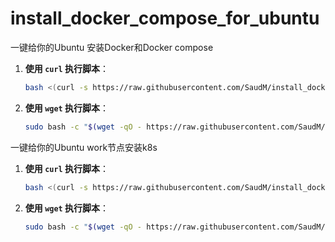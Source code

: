 # install_docker_compose_for_ubuntu
一键给你的Ubuntu 安装Docker和Docker compose

1. **使用 `curl` 执行脚本**：
   ```bash
   bash <(curl -s https://raw.githubusercontent.com/SaudM/install_docker_compose_for_ubuntu/main/install_docker.sh)
   ```

2. **使用 `wget` 执行脚本**：
   ```bash
   sudo bash -c "$(wget -qO - https://raw.githubusercontent.com/SaudM/install_docker_compose_for_ubuntu/main/install_docker.sh)"
   ```



一键给你的Ubuntu work节点安装k8s 

1. **使用 `curl` 执行脚本**：
   ```bash
   bash <(curl -s https://raw.githubusercontent.com/SaudM/install_docker_compose_for_ubuntu/main/install_k8s.sh)
   ```

2. **使用 `wget` 执行脚本**：
   ```bash
   sudo bash -c "$(wget -qO - https://raw.githubusercontent.com/SaudM/install_docker_compose_for_ubuntu/main/install_k8s.sh)"
   ```


